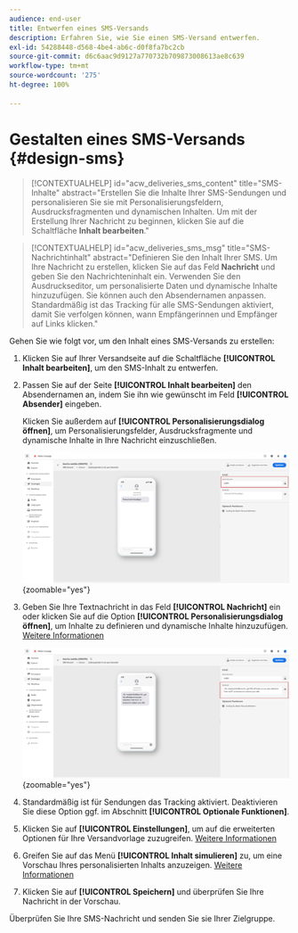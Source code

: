 ```yaml
---
audience: end-user
title: Entwerfen eines SMS-Versands
description: Erfahren Sie, wie Sie einen SMS-Versand entwerfen.
exl-id: 54288448-d568-4be4-ab6c-d0f8fa7bc2cb
source-git-commit: d6c6aac9d9127a770732b709873008613ae8c639
workflow-type: tm+mt
source-wordcount: '275'
ht-degree: 100%

---
```


# Gestalten eines SMS-Versands {#design-sms}

>[!CONTEXTUALHELP]
>id="acw_deliveries_sms_content"
>title="SMS-Inhalte"
>abstract="Erstellen Sie die Inhalte Ihrer SMS-Sendungen und personalisieren Sie sie mit Personalisierungsfeldern, Ausdrucksfragmenten und dynamischen Inhalten. Um mit der Erstellung Ihrer Nachricht zu beginnen, klicken Sie auf die Schaltfläche **Inhalt bearbeiten**."

>[!CONTEXTUALHELP]
>id="acw_deliveries_sms_msg"
>title="SMS-Nachrichtinhalt"
>abstract="Definieren Sie den Inhalt Ihrer SMS. Um Ihre Nachricht zu erstellen, klicken Sie auf das Feld **Nachricht** und geben Sie den Nachrichteninhalt ein. Verwenden Sie den Ausdruckseditor, um personalisierte Daten und dynamische Inhalte hinzuzufügen. Sie können auch den Absendernamen anpassen. Standardmäßig ist das Tracking für alle SMS-Sendungen aktiviert, damit Sie verfolgen können, wann Empfängerinnen und Empfänger auf Links klicken."

Gehen Sie wie folgt vor, um den Inhalt eines SMS-Versands zu erstellen:

1. Klicken Sie auf Ihrer Versandseite auf die Schaltfläche **[!UICONTROL Inhalt bearbeiten]**, um den SMS-Inhalt zu entwerfen.

1. Passen Sie auf der Seite **[!UICONTROL Inhalt bearbeiten]** den Absendernamen an, indem Sie ihn wie gewünscht im Feld **[!UICONTROL Absender]** eingeben.

   Klicken Sie außerdem auf **[!UICONTROL Personalisierungsdialog öffnen]**, um Personalisierungsfelder, Ausdrucksfragmente und dynamische Inhalte in Ihre Nachricht einzuschließen.

   ![Screenshot der Seite „Inhalt bearbeiten“ mit Optionen zum Anpassen des Absendernamens und zum Hinzufügen von Personalisierungsfeldern](assets/sms_content_1.png){zoomable="yes"}

1. Geben Sie Ihre Textnachricht in das Feld **[!UICONTROL Nachricht]** ein oder klicken Sie auf die Option **[!UICONTROL Personalisierungsdialog öffnen]**, um Inhalte zu definieren und dynamische Inhalte hinzuzufügen. [Weitere Informationen](../personalization/gs-personalization.md)

   ![Screenshot mit dem Feld „Nachricht“ mit Optionen zum Hinzufügen dynamischer Inhalte](assets/sms_content_2.png){zoomable="yes"}

1. Standardmäßig ist für Sendungen das Tracking aktiviert. Deaktivieren Sie diese Option ggf. im Abschnitt **[!UICONTROL Optionale Funktionen]**.

1. Klicken Sie auf **[!UICONTROL Einstellungen]**, um auf die erweiterten Optionen für Ihre Versandvorlage zuzugreifen. [Weitere Informationen](../advanced-settings/delivery-settings.md)

1. Greifen Sie auf das Menü **[!UICONTROL Inhalt simulieren]** zu, um eine Vorschau Ihres personalisierten Inhalts anzuzeigen. [Weitere Informationen](send-sms.md#preview-sms)

1. Klicken Sie auf **[!UICONTROL Speichern]** und überprüfen Sie Ihre Nachricht in der Vorschau.

Überprüfen Sie Ihre SMS-Nachricht und senden Sie sie Ihrer Zielgruppe.